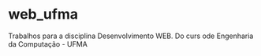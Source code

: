 # web_ufma
 Trabalhos para a disciplina Desenvolvimento WEB. Do curs ode Engenharia da Computação - UFMA
